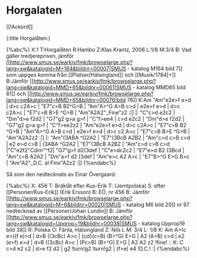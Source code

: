 # Horgalaten

[[!Ackord]]

(:title Horgalåten:)

{%abc%}
X:1
T:Horgalåten
R:Hambo
Z:Klas Krantz, 2006
L:1/8
M:3/4
B: Vad gäller tredjereprisen, jämför [[http://www.smus.se/earkiv/fmk/browselarge.php?lang=sw&katalogid=M+164&bildnr=00007|SMUS - katalog M164 bild 7]] som uppges komma från [[Platser/Hälsingland]] och [[Musik/1784|+]]
B:Jämför [[http://www.smus.se/earkiv/fmk/browselarge.php?lang=sw&katalogid=MMD+65&bildnr=00061|SMUS - katalog MMD65 bild 61]] och [[http://www.smus.se/earkiv/fmk/browselarge.php?lang=sw&katalogid=MMD+65&bildnr=00076|bild 76]]
K:Am
"Am"e2e>f e>d | d>c c2A>c | "E7"c>B B2^G>B | "Am"A>^G A>B c>d |
e2e>f e>d | d>c c2A>c | "E7"c>B B>E ^G>B | "Am"A2A2"_Fine"z2 :|]
|: "C"c>d e2c2 | "Dm"d>e f2d2 | "G7"g2 g>a g>f | "C"f>ee4 |
c>d e2c2 | "Dm"d>e f2d2 | "G7"g2 g>a g>f | "C"f>ee2z2 |
"Am"e2e>f e>d | d>c c2A>c | "E7"c>B B2 ^G>B | "Am"A>^G A>B c>d |
e2e>f e>d | d>c c2 A>c | "E7"c>B B>E ^G>B | "Am"A2A2z2 :|]
|: "Am"(3ABA ^G2A2 | "E7"(3BcB A2B2 | "Am"c>d c>B c>d | e2 e>d c>B |
(3ABA ^G2A2 | "E7"(3BcB A2B2 | "Am"c>d c>B c>d |"C"e2f2"Cdim"^f2|
"G7"g>f d2(3def | "C"e>dc2c2 | "E7"e>d B2 (3Bcd | "Am"c>B A2A2 |
"Dm"a>f d2 (3def | "Am"e>c A2 A>c | "E7"B>^G E>G B>c | "Am"A2"_D.C. al Fine"A2z2 :|]
{%endabc%}

Så som den nedtecknats av Einar Övergaard:

{%abc%}
X: 456
T: Bräklåt efter Kus-Erik
T: (Jemtpolska)
S: efter [[Personer/Kus-Erik]] (Erik Ersson)
B: EÖ, nr 456
B: Jämför [[http://www.smus.se/earkiv/fmk/browselarge.php?lang=sw&katalogid=M+6&bildnr=00020|SMUS - katalog M6 bild 20]] nr 97 nedtecknad av [[Personer/Johan Lundin]]
B: Jämför [[http://www.smus.se/earkiv/fmk/browselarge.php?lang=sw&katalogid=Upprop+19&bildnr=00038|SMUS - katalog Upprop19 bild 38]]
R: Polska
O: Färila, Hälsingland
Z: Nils L
M: 3/4
L: 1/8
K: Am
A>(c e>)(f e)>d | d>B ((3cBc) A>c | {cd}(c>B) (B>^G)   E>G      | A2    (A>B) c>d  |
e2   (e>f) e>d  | d>B ((3cBc) A>c | (Pc>B)    (B>^G)   E>G      | A2    A2    z2  !fine! ::
K: C
c>d  e2    c2   | d>e f2      d2  | g2        !turn!g2 !turn!g2 | (f>e) e4 !D.C.!       :|
{%endabc%}

